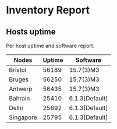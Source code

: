 # Inventory Report

## Hosts uptime
Per host uptime and software report.

|Nodes|Uptime|Software|
|-----|------|--------|
|Bristol|56189|15.7(3)M3|
|Bruges|56250|15.7(3)M3|
|Antwerp|56435|15.7(3)M3|
|Bahrain|25410|6.1.3[Default]|
|Delhi|25692|6.1.3[Default]|
|Singapore|25795|6.1.3[Default]|




